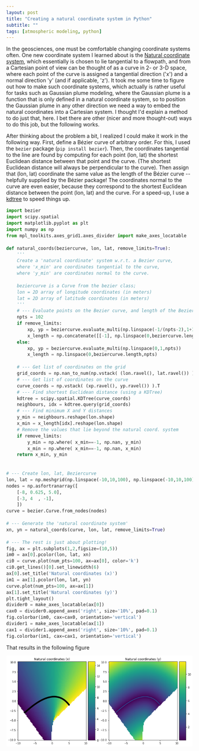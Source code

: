 ```yaml
---
layout: post
title: "Creating a natural coordinate system in Python"
subtitle: ""
tags: [atmospheric modeling, python]
---
```


In the geosciences, one must be comfortable changing coordinate systems often. 
One new coordinate system I learned about is the [Natural coordinate system](https://www.youtube.com/watch?v=4lAPMcTRIRo), which essentially is chosen to lie tangential to a flowpath, and from a Cartesian point of view can be thought of as a curve in 2- or 3-D space, where each point of the curve is assigned a tangential direction ('x') and a normal direction 'y' (and if applicable, 'z').
It took me some time to figure out how to make such coordinate systems, which actually is rather useful for tasks such as Gaussian plume modeling, where the Gaussian plume is a function that is only defined in a natural coordinate system, so to position the Gaussian plume in any other direction we need a way to embed the natural coordinates into a Cartesian system.
I thought I'd explain a method to do just that, here. I bet there are other (nicer and more thought-out) ways to do this job, but the following works.

After thinking about the problem a bit, I realized I could make it work in the following way. First, define a Bézier curve of arbitrary order. For this, I used the `bezier` package (`pip install bezier`).
Then, the coordinates tangential to the line are found by computing for each point (lon, lat) the shortest Euclidean distance between that point and the curve. (The shortest Euclidean distance will always be perpendicular to the curve). Then assign that (lon, lat) coordinate the same value as the length of the Bézier curve -- helpfully supplied by the Bézier package!
The coordinates normal to the curve are even easier, because they correspond to the shortest Euclidean distance between the point (lon, lat) and the curve.
For a speed-up, I use a [kdtree](https://stackoverflow.com/a/48888264/4591046) to speed things up.

```python
import bezier
import scipy.spatial
import matplotlib.pyplot as plt
import numpy as np
from mpl_toolkits.axes_grid1.axes_divider import make_axes_locatable

def natural_coords(beziercurve, lon, lat, remove_limits=True):
    '''
    Create a 'natural coordinate' system w.r.t. a Bezier curve,
    where 'x_min' are coordinates tangential to the curve,
    where 'y_min' are coordinates normal to the curve.
    
    beziercurve is a Curve from the bezier class; 
    lon = 2D array of longitude coordinates (in meters)
    lat = 2D array of latitude coordinates (in meters)
    '''
    # --- Evaluate points on the Bezier curve, and length of the Bezier curve
    npts = 102
    if remove_limits:
        xp, yp = beziercurve.evaluate_multi(np.linspace(-1/(npts-2),1+1/(npts-2),npts))
        x_length = np.concatenate([[-1], np.linspace(0,beziercurve.length,npts-2), [-1]])
    else:
        xp, yp = beziercurve.evaluate_multi(np.linspace(0,1,npts))
        x_length = np.linspace(0,beziercurve.length,npts)

    # --- Get list of coordinates on the grid
    grid_coords = np.nan_to_num(np.vstack( (lon.ravel(), lat.ravel()) ).T)
    # --- Get list of coordinates on the curve
    curve_coords = np.vstack( (xp.ravel(), yp.ravel()) ).T
    # --- Find shortest Euclidean distance (using a KDTree)
    kdtree = scipy.spatial.KDTree(curve_coords)
    neighbours, idx = kdtree.query(grid_coords)
    # --- Find minimum X and Y distances
    y_min = neighbours.reshape(lon.shape)
    x_min = x_length[idx].reshape(lon.shape)
    # Remove the values that lie beyond the natural coord. system
    if remove_limits:
        y_min = np.where( x_min==-1, np.nan, y_min)
        x_min = np.where( x_min==-1, np.nan, x_min)
    return x_min, y_min


# --- Create lon, lat, Beziercurve
lon, lat = np.meshgrid(np.linspace(-10,10,100), np.linspace(-10,10,100))
nodes = np.asfortranarray([
    [-8, 0.625, 5.0],
    [-3, 4  , -1],
    ])
curve = bezier.Curve.from_nodes(nodes)

# --- Generate the 'natural coordinate system'
xn, yn = natural_coords(curve, lon, lat, remove_limits=True)

# --- The rest is just about plotting!
fig, ax = plt.subplots(1,2,figsize=(10,5))
im0 = ax[0].pcolor(lon, lat, xn)
ci0 = curve.plot(num_pts=100, ax=ax[0], color='k')
ci0.get_lines()[0].set_linewidth(6)
ax[0].set_title('Natural coordinates (x)')
im1 = ax[1].pcolor(lon, lat, yn)
curve.plot(num_pts=100, ax=ax[1])
ax[1].set_title('Natural coordinates (y)')
plt.tight_layout()
divider0 = make_axes_locatable(ax[0])
cax0 = divider0.append_axes('right', size='10%', pad=0.1)
fig.colorbar(im0, cax=cax0, orientation='vertical')
divider1 = make_axes_locatable(ax[1])
cax1 = divider1.append_axes('right', size='10%', pad=0.1)
fig.colorbar(im1, cax=cax1, orientation='vertical')
```

That results in the following figure

![Natural coordinates Python snippet output](../assets/img/natural_coordinates.png)

